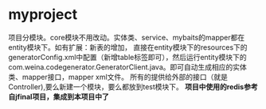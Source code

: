 # myproject
项目分模块。core模块不用改动。实体类、service、mybaits的mapper都在entity模块下。如有扩展：新表的增加，
直接在entity模块下的resources下的generatorConfig.xml中配置（新增table标签即可），然后运行entity模块下的
com.weina.codegenerator.GeneratorClient.java。即可自动生成相应的实体类、mapper接口，mapper xml文件。
所有的提供给外部的接口（就是Controller),要么新建一个模块，要么都放到test模块下。
**项目中使用的redis参考自jfinal项目，集成到本项目中了**
